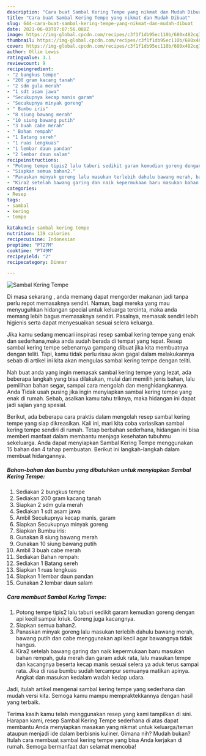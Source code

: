 ```yaml
---
description: "Cara buat Sambal Kering Tempe yang nikmat dan Mudah Dibuat"
title: "Cara buat Sambal Kering Tempe yang nikmat dan Mudah Dibuat"
slug: 644-cara-buat-sambal-kering-tempe-yang-nikmat-dan-mudah-dibuat
date: 2021-06-03T07:07:56.088Z
image: https://img-global.cpcdn.com/recipes/c3f1f1db95ec110b/680x482cq70/sambal-kering-tempe-foto-resep-utama.jpg
thumbnail: https://img-global.cpcdn.com/recipes/c3f1f1db95ec110b/680x482cq70/sambal-kering-tempe-foto-resep-utama.jpg
cover: https://img-global.cpcdn.com/recipes/c3f1f1db95ec110b/680x482cq70/sambal-kering-tempe-foto-resep-utama.jpg
author: Ollie Lewis
ratingvalue: 3.1
reviewcount: 9
recipeingredient:
- "2 bungkus tempe"
- "200 gram kacang tanah"
- "2 sdm gula merah"
- "1 sdt asam jawa"
- "Secukupnya kecap manis garam"
- "Secukupnya minyak goreng"
- " Bumbu iris"
- "8 siung bawang merah"
- "10 siung bawang putih"
- "3 buah cabe merah"
- " Bahan rempah"
- "1 Batang sereh"
- "1 ruas lengkuas"
- "1 lembar daun pandan"
- "2 lembar daun salam"
recipeinstructions:
- "Potong tempe tipis2 lalu taburi sedikit garam kemudian goreng dengan api kecil sampai kriuk. Goreng juga kacangnya."
- "Siapkan semua bahan2."
- "Panaskan minyak goreng lalu masukan terlebih dahulu bawang merah, bawang putih dan cabe menggunakan api kecil agar bawangnya tidak hangus."
- "Kira2 setelah bawang garing dan naik kepermukaan baru masukan bahan rempah, gula merah dan garam aduk rata, lalu masukan tempe dan kacangnya beserta kecap manis sesuai selera ya aduk terus sampai rata. Jika di rasa bumbu sudah tercampur semuanya matikan apinya. Angkat dan masukan kedalam wadah kedap udara."
categories:
- Resep
tags:
- sambal
- kering
- tempe

katakunci: sambal kering tempe 
nutrition: 139 calories
recipecuisine: Indonesian
preptime: "PT27M"
cooktime: "PT49M"
recipeyield: "2"
recipecategory: Dinner

---
```



![Sambal Kering Tempe](https://img-global.cpcdn.com/recipes/c3f1f1db95ec110b/680x482cq70/sambal-kering-tempe-foto-resep-utama.jpg)

Di masa  sekarang , anda memang dapat mengorder makanan jadi tanpa perlu repot memasaknya sendiri. Namun, bagi mereka yang mau menyuguhkan hidangan special untuk keluarga tercinta, maka anda memang lebih bagus memasaknya sendiri. Pasalnya, memasak sendiri lebih higienis serta dapat menyesuaikan sesuai selera keluarga.

Jika kamu sedang mencari inspirasi resep sambal kering tempe yang enak dan sederhana,maka anda sudah berada di tempat yang tepat. Resep sambal kering tempe  sebenarnya gampang dibuat jika kita membuatnya dengan teliti. Tapi, kamu tidak perlu risau akan gagal dalam melakukannya 
sebab di artikel ini kita akan mengulas sambal kering tempe dengan teliti.  



Nah buat anda yang ingin memasak sambal kering tempe yang lezat, ada beberapa langkah yang bisa dilakukan, mulai dari memilih jenis bahan, lalu pemilihan bahan segar, sampai cara mengolah dan menghidangkannya. Anda Tidak usah pusing jika ingin menyiapkan sambal kering tempe yang enak di rumah. Sebab, asalkan kamu  tahu triknya, maka hidangan ini dapat jadi sajian yang spesial.

Berikut, ada beberapa cara praktis  dalam mengolah resep sambal kering tempe yang siap dikreasikan. Kali ini, mari kita coba variasikan sambal kering tempe sendiri di rumah. Tetap berbahan sederhana, hidangan ini bisa memberi manfaat dalam membantu menjaga kesehatan tubuhmu sekeluarga. Anda dapat menyiapkan Sambal Kering Tempe menggunakan 15 bahan dan 4 tahap pembuatan. Berikut ini langkah-langkah dalam membuat hidangannya.

<!--inarticleads1-->

##### Bahan-bahan dan bumbu yang dibutuhkan untuk menyiapkan Sambal Kering Tempe:

1. Sediakan 2 bungkus tempe
1. Sediakan 200 gram kacang tanah
1. Siapkan 2 sdm gula merah
1. Sediakan 1 sdt asam jawa
1. Ambil Secukupnya kecap manis, garam
1. Siapkan Secukupnya minyak goreng
1. Siapkan  Bumbu iris:
1. Gunakan 8 siung bawang merah
1. Gunakan 10 siung bawang putih
1. Ambil 3 buah cabe merah
1. Sediakan  Bahan rempah:
1. Sediakan 1 Batang sereh
1. Siapkan 1 ruas lengkuas
1. Siapkan 1 lembar daun pandan
1. Gunakan 2 lembar daun salam




<!--inarticleads2-->

##### Cara membuat Sambal Kering Tempe:

1. Potong tempe tipis2 lalu taburi sedikit garam kemudian goreng dengan api kecil sampai kriuk. Goreng juga kacangnya.
1. Siapkan semua bahan2.
1. Panaskan minyak goreng lalu masukan terlebih dahulu bawang merah, bawang putih dan cabe menggunakan api kecil agar bawangnya tidak hangus.
1. Kira2 setelah bawang garing dan naik kepermukaan baru masukan bahan rempah, gula merah dan garam aduk rata, lalu masukan tempe dan kacangnya beserta kecap manis sesuai selera ya aduk terus sampai rata. Jika di rasa bumbu sudah tercampur semuanya matikan apinya. Angkat dan masukan kedalam wadah kedap udara.




Jadi, itulah artikel mengenai  sambal kering tempe  yang sederhana dan mudah versi kita. Semoga kamu mampu mempraktekkannya dengan hasil yang terbaik. 

Terima kasih kamu telah menggunakan resep yang kami tampilkan di sini. Harapan kami, resep  Sambal Kering Tempe sederhana di atas dapat membantu Anda menyiapkan masakan yang nikmat untuk keluarga/teman ataupun menjadi ide dalam berbisnis kuliner. Gimana nih? Mudah bukan? Itulah cara membuat sambal kering tempe yang bisa Anda kerjakan di rumah. Semoga bermanfaat dan selamat mencoba!

